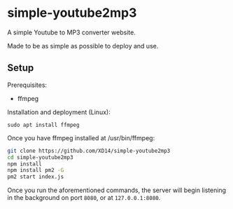 # simple-youtube2mp3

A simple Youtube to MP3 converter website.

Made to be as simple as possible to deploy and use.

## Setup


Prerequisites:

- ffmpeg

Installation and deployment (Linux):

```
sudo apt install ffmpeg
```

Once you have ffmpeg installed at /usr/bin/ffmpeg:

```sh
git clone https://github.com/XD14/simple-youtube2mp3
cd simple-youtube2mp3
npm install
npm install pm2 -G
pm2 start index.js
```

Once you run the aforementioned commands, the server will begin listening in the background on port `8080`, or at `127.0.0.1:8080`.
